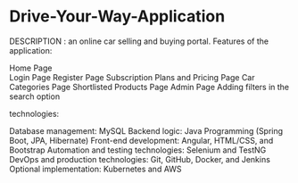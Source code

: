 # Drive-Your-Way-Application
DESCRIPTION
: an online car selling and buying portal.
Features of the application:

Home Page  
Login Page
Register Page
Subscription Plans and Pricing Page
Car Categories Page
Shortlisted Products Page
Admin Page
Adding filters in the search option

technologies:

Database management: MySQL
Backend logic: Java Programming (Spring Boot, JPA, Hibernate)
Front-end development: Angular, HTML/CSS, and Bootstrap
Automation and testing technologies: Selenium and TestNG    
DevOps and production technologies: Git, GitHub, Docker, and Jenkins
Optional implementation: Kubernetes and AWS
